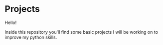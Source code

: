 # Projects


Hello!

Inside this repository you'll find some basic projects I will be working on to improve my python skills.
